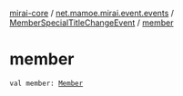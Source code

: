 [mirai-core](../../index.md) / [net.mamoe.mirai.event.events](../index.md) / [MemberSpecialTitleChangeEvent](index.md) / [member](./member.md)

# member

`val member: `[`Member`](../../net.mamoe.mirai.contact/-member/index.md)